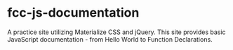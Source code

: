 # fcc-js-documentation
A practice site utilizing Materialize CSS and jQuery. This site provides basic JavaScript documentation - from Hello World to Function Declarations.
